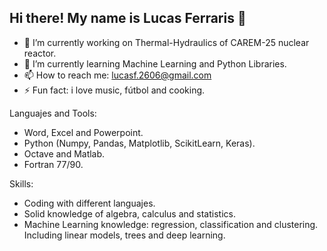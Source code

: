 ## Hi there! My name is Lucas Ferraris 👋

- 🔭 I’m currently working on Thermal-Hydraulics of CAREM-25 nuclear reactor.
- 🌱 I’m currently learning Machine Learning and Python Libraries.
- 📫 How to reach me: lucasf.2606@gmail.com
- ⚡ Fun fact: i love music, fútbol and cooking.

Languajes and Tools:
- Word, Excel and Powerpoint.
- Python (Numpy, Pandas, Matplotlib, ScikitLearn, Keras).
- Octave and Matlab.
- Fortran 77/90.

Skills:
- Coding with different languajes.
- Solid knowledge of algebra, calculus and statistics.
- Machine Learning knowledge: regression, classification and clustering. Including linear models, trees and deep learning.

<!--
**lucasf26/lucasf26** is a ✨ _special_ ✨ repository because its `README.md` (this file) appears on your GitHub profile.

Here are some ideas to get you started:

- 🔭 I’m currently working on ...
- 🌱 I’m currently learning ...
- 👯 I’m looking to collaborate on ...
- 🤔 I’m looking for help with ...
- 💬 Ask me about ...
- 📫 How to reach me: ...
- 😄 Pronouns: ...
- ⚡ Fun fact: ...
-->
